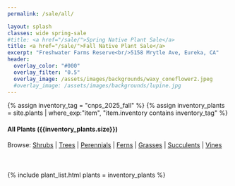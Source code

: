 ```yaml
---
permalink: /sale/all/

layout: splash
classes: wide spring-sale
#title: <a href="/sale/">Spring Native Plant Sale</a> 
title: <a href="/sale/">Fall Native Plant Sale</a> 
excerpt: "Freshwater Farms Reserve<br/>5158 Mrytle Ave, Eureka, CA"
header:
  overlay_color: "#000"
  overlay_filter: "0.5"
  overlay_image: /assets/images/backgrounds/waxy_coneflower2.jpeg
  #overlay_image: /assets/images/backgrounds/lupine.jpg
---
```

{% assign inventory_tag = "cnps_2025_fall" %}
{% assign inventory_plants = site.plants | where_exp:"item",
    "item.inventory contains inventory_tag" %}

<div class="subheading">
    <h4>All Plants ({{inventory_plants.size}})</h4>
</div>
<div style="margin-bottom: 20px;">
    Browse:
    <a href="/sale/shrubs/">Shrubs</a> | 
    <a href="/sale/trees/">Trees</a> |
    <a href="/sale/perennials/">Perennials</a> |
    <!-- <a href="/sale/annuals/">Annuals</a> | -->
    <a href="/sale/ferns/">Ferns</a> | 
    <a href="/sale/grasses/">Grasses</a> | 
    <a href="/sale/succulents/">Succulents</a> |
    <a href="/sale/vines/">Vines</a>
</div>
<br/>

{% include plant_list.html 
    plants = inventory_plants
%}
